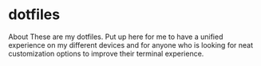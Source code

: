 # dotfiles
About These are my dotfiles. Put up here for me to have a unified experience on my different devices and for anyone who is looking for neat customization options to improve their terminal experience.
